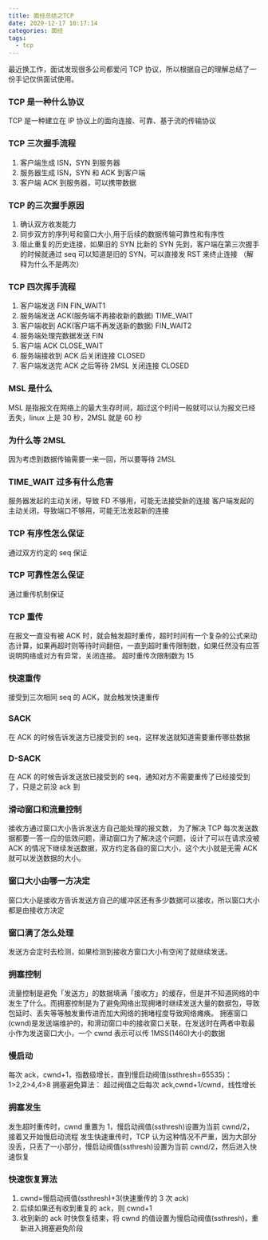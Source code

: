 ```yaml
---
title: 面经总结之TCP
date: 2020-12-17 10:17:14
categories: 面经
tags:
  - tcp
---
```


最近换工作，面试发现很多公司都爱问 TCP 协议，所以根据自己的理解总结了一份手记仅供面试使用。

<!--more-->

### TCP 是一种什么协议

TCP 是一种建立在 IP 协议上的面向连接、可靠、基于流的传输协议

### TCP 三次握手流程

1. 客户端生成 ISN，SYN 到服务器
2. 服务器生成 ISN，SYN 和 ACK 到客户端
3. 客户端 ACK 到服务器，可以携带数据

### TCP 的三次握手原因

1. 确认双方收发能力
2. 同步双方的序列号和窗口大小,用于后续的数据传输可靠性和有序性
3. 阻止重复的历史连接，如果旧的 SYN 比新的 SYN 先到，客户端在第三次握手的时候就通过 seq 可以知道是旧的 SYN，可以直接发 RST 来终止连接 （解释为什么不是两次）

### TCP 四次挥手流程

1. 客户端发送 FIN FIN_WAIT1
2. 服务端发送 ACK(服务端不再接收新的数据) TIME_WAIT
3. 客户端收到 ACK(客户端不再发送新的数据) FIN_WAIT2
4. 服务端处理完数据发送 FIN
5. 客户端 ACK CLOSE_WAIT
6. 服务端接收到 ACK 后关闭连接 CLOSED
7. 客户端发送完 ACK 之后等待 2MSL 关闭连接 CLOSED

### MSL 是什么

MSL 是指报文在网络上的最大生存时间，超过这个时间一般就可以认为报文已经丢失，linux 上是 30 秒，2MSL 就是 60 秒

### 为什么等 2MSL

因为考虑到数据传输需要一来一回，所以要等待 2MSL

### TIME_WAIT 过多有什么危害

服务器发起的主动关闭，导致 FD 不够用，可能无法接受新的连接
客户端发起的主动关闭，导致端口不够用，可能无法发起新的连接

### TCP 有序性怎么保证

通过双方约定的 seq 保证

### TCP 可靠性怎么保证

通过重传机制保证

### TCP 重传

在报文一直没有被 ACK 时，就会触发超时重传，超时时间有一个复杂的公式来动态计算，如果再超时则等待时间翻倍，一直到超时重传限制数，如果任然没有应答说明网络或对方有异常，关闭连接。
超时重传次限制数为 15

### 快速重传

接受到三次相同 seq 的 ACK，就会触发快速重传

### SACK

在 ACK 的时候告诉发送方已接受到的 seq，这样发送就知道需要重传哪些数据

### D-SACK

在 ACK 的时候告诉发送放已接受到的 seq，通知对方不需要重传了已经接受到了，只是之前没 ack 到

### 滑动窗口和流量控制

接收方通过窗口大小告诉发送方自己能处理的报文数，
为了解决 TCP 每次发送数据都要一答一应的低效问题，滑动窗口为了解决这个问题，设计了可以在请求没被 ACK 的情况下继续发送数据，双方约定各自的窗口大小，这个大小就是无需 ACK 就可以发送数据的大小。

### 窗口大小由哪一方决定

窗口大小是接收方告诉发送方自己的缓冲区还有多少数据可以接收，所以窗口大小都是由接收方决定

### 窗口满了怎么处理

发送方会定时去检测，如果检测到接收方窗口大小有空闲了就继续发送。

### 拥塞控制

流量控制是避免「发送方」的数据填满「接收方」的缓存，但是并不知道网络的中发生了什么。而拥塞控制是为了避免网络出现拥堵时继续发送大量的数据包，导致包延时、丢失等等触发重传进而加大网络的拥堵程度导致网络瘫痪。
拥塞窗口(cwnd)是发送端维护的，和滑动窗口中的接收窗口关联，在发送时在两者中取最小作为发送窗口大小，一个 cwnd 表示可以传 1MSS(1460)大小的数据

### 慢启动

每次 ack，cwnd+1，指数级增长，直到慢启动阀值(ssthresh=65535)：1>2,2>4,4>8
拥塞避免算法：
超过阀值之后每次 ack,cwnd+1/cwnd，线性增长

### 拥塞发生

发生超时重传时，cwnd 重置为 1，慢启动阀值(ssthresh)设置为当前 cwnd/2，接着又开始慢启动流程
发生快速重传时，TCP 认为这种情况不严重，因为大部分没丢，只丢了一小部分，慢启动阀值(ssthresh)设置为当前 cwnd/2，然后进入快速恢复

### 快速恢复算法

1. cwnd=慢启动阀值(ssthresh)+3(快速重传的 3 次 ack)
2. 后续如果还有收到重复的 ack，则 cwnd+1
3. 收到新的 ack 时快恢复结束，将 cwnd 的值设置为慢启动阀值(ssthresh)，重新进入拥塞避免阶段
